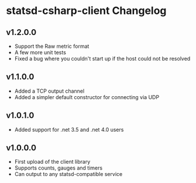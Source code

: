 # statsd-csharp-client Changelog

## v1.2.0.0
* Support the Raw metric format
* A few more unit tests
* Fixed a bug where you couldn't start up if the host could not be resolved

## v1.1.0.0
* Added a TCP output channel
* Added a simpler default constructor for connecting via UDP

## v1.0.1.0
* Added support for .net 3.5 and .net 4.0 users

## v1.0.0.0
* First upload of the client library
* Supports counts, gauges and timers
* Can output to any statsd-compatible service